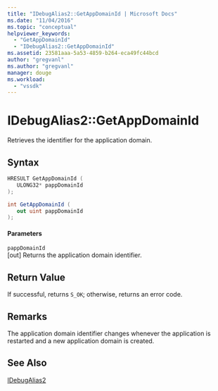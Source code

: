 ```yaml
---
title: "IDebugAlias2::GetAppDomainId | Microsoft Docs"
ms.date: "11/04/2016"
ms.topic: "conceptual"
helpviewer_keywords: 
  - "GetAppDomainId"
  - "IDebugAlias2::GetAppDomainId"
ms.assetid: 23581aaa-5a53-4859-b264-eca49fc44bcd
author: "gregvanl"
ms.author: "gregvanl"
manager: douge
ms.workload: 
  - "vssdk"
---
```

# IDebugAlias2::GetAppDomainId
Retrieves the identifier for the application domain.  
  
## Syntax  
  
```cpp  
HRESULT GetAppDomainId (  
   ULONG32* pappDomainId  
);  
```  
  
```csharp  
int GetAppDomainId (  
   out uint pappDomainId  
);  
```  
  
#### Parameters  
 `pappDomainId`  
 [out] Returns the application domain identifier.  
  
## Return Value  
 If successful, returns `S_OK`; otherwise, returns an error code.  
  
## Remarks  
 The application domain identifier changes whenever the application is restarted and a new application domain is created.  
  
## See Also  
 [IDebugAlias2](../../../extensibility/debugger/reference/idebugalias2.md)